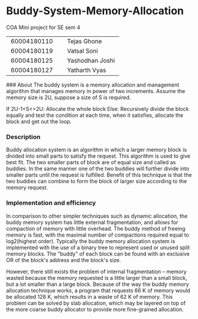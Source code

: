 # Buddy-System-Memory-Allocation
COA Mini project for SE sem 4

<table style="width: 100%;" cellpadding="1">
<tbody>
<tr>
<td style="width: 49.9136%;">&nbsp;60004180110</td>
<td style="width: 67.0864%;">&nbsp;Tejas Ghone</td>
</tr>
<tr>
<td style="width: 49.9136%;">&nbsp;60004180119</td>
<td style="width: 67.0864%;">&nbsp;Vatsal Soni&nbsp;</td>
</tr>
<tr>
<td style="width: 49.9136%;">&nbsp;60004180125</td>
<td style="width: 67.0864%;">&nbsp;Yashodhan Joshi&nbsp;</td>
</tr>
<tr>
<td style="width: 49.9136%;">&nbsp;60004180127</td>
<td style="width: 67.0864%;">&nbsp;Yatharth Vyas&nbsp;</td>
</tr>
</tbody>
</table>
### About
The buddy system is a memory allocation and management algorithm that manages memory in power of two increments. Assume the memory size is 2U, suppose a size of S is required.

If 2U-1<S<=2U: Allocate the whole block
Else: Recursively divide the block equally and test the condition at each time, when it satisfies, allocate the block and get out the loop.

### Description
Buddy allocation system is an algorithm in which a larger memory block is divided into small parts to satisfy the request. This algorithm is used to give best fit. The two smaller parts of block are of equal size and called as buddies. In the same manner one of the two buddies will further divide into smaller parts until the request is fulfilled. Benefit of this technique is that the two buddies can combine to form the block of larger size according to the memory request.

### Implementation and efficiency
In comparison to other simpler techniques such as dynamic allocation, the buddy memory system has little external fragmentation, and allows for compaction of memory with little overhead. The buddy method of freeing memory is fast, with the maximal number of compactions required equal to log2(highest order). Typically the buddy memory allocation system is implemented with the use of a binary tree to represent used or unused split memory blocks. The "buddy" of each block can be found with an exclusive OR of the block's address and the block's size.

However, there still exists the problem of internal fragmentation – memory wasted because the memory requested is a little larger than a small block, but a lot smaller than a large block. Because of the way the buddy memory allocation technique works, a program that requests 66 K of memory would be allocated 128 K, which results in a waste of 62 K of memory. This problem can be solved by slab allocation, which may be layered on top of the more coarse buddy allocator to provide more fine-grained allocation.
